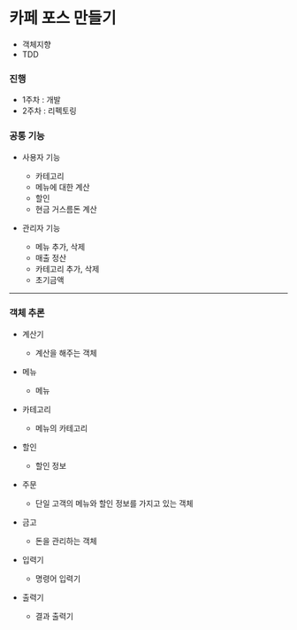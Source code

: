# 카페 포스 만들기

- 객체지향
- TDD

### 진행

- 1주차 : 개발
- 2주차 : 리펙토링

### 공통 기능

- 사용자 기능
    
    - 카테고리
    - 메뉴에 대한 계산
    - 할인
    - 현금 거스름돈 계산

- 관리자 기능

    - 메뉴 추가, 삭제
    - 매출 정산
    - 카테고리 추가, 삭제
    - 초기금액
    
---

### 객체 추론

- 계산기

    - 계산을 해주는 객체

- 메뉴

    - 메뉴
    
- 카테고리

    - 메뉴의 카테고리
    
- 할인

    - 할인 정보

- 주문

    - 단일 고객의 메뉴와 할인 정보를 가지고 있는 객체

- 금고

    - 돈을 관리하는 객체

- 입력기

    - 명령어 입력기

- 출력기

    - 결과 출력기